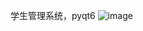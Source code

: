 学生管理系统，pyqt6 
![image](https://github.com/user-attachments/assets/4512b7f8-aaab-4ea1-a86b-fa35ebfd9d24)
